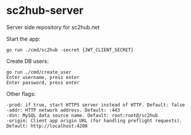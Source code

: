 # sc2hub-server

Server side repository for sc2hub.net

Start the app:

    go run ./cmd/sc2hub -secret {JWT_CLIENT_SECRET}
    
Create DB users:

    go run ./cmd/create_user
    Enter username, press enter
    Enter password, press enter

Other flags:

    -prod: if true, start HTTPS server instead of HTTP. Default: false
    -addr: HTTP network address. Default: :443
    -dsn: MySQL data source name. Default: root:root@/sc2hub
    -origin: Client app origin URL (for handling preflight requests). Default: http://localhost:4200
